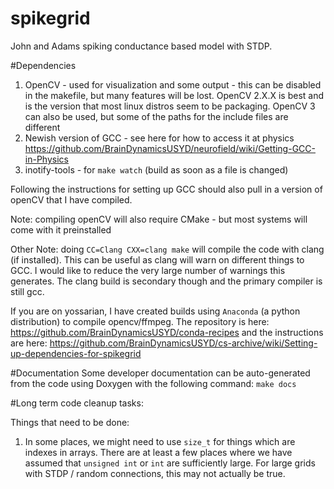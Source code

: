 # spikegrid
John and Adams spiking conductance based model with STDP.

#Dependencies
1. OpenCV - used for visualization and some output - this can be disabled in the makefile, but many features will be lost.
    OpenCV 2.X.X is best and is the version that most linux distros seem to be packaging.  OpenCV 3 can also be used, but some of the paths for the include files are different
2. Newish version of GCC - see here for how to access it at physics https://github.com/BrainDynamicsUSYD/neurofield/wiki/Getting-GCC-in-Physics
3. inotify-tools - for `make watch` (build as soon as a file is changed)

Following the instructions for setting up GCC should also pull in a version of openCV that I have compiled.

Note: compiling openCV will also require CMake - but most systems will come with it preinstalled

Other Note: doing `CC=Clang CXX=clang make` will compile the code with clang (if installed).  This can be useful as clang will warn on different things to GCC. I would like to reduce the very large number of warnings this generates.  The clang build is secondary though and the primary compiler is still gcc.

If you are on yossarian, I have created builds using `Anaconda` (a python distribution) to compile opencv/ffmpeg.  The repository is here: https://github.com/BrainDynamicsUSYD/conda-recipes and the instructions are here: https://github.com/BrainDynamicsUSYD/cs-archive/wiki/Setting-up-dependencies-for-spikegrid

#Documentation
Some developer documentation can be auto-generated from the code using Doxygen with the following command: `make docs`

#Long term code cleanup tasks:

Things that need to be done:

1. In some places, we might need to use `size_t` for things which are indexes in arrays.  There are at least a few places where we have assumed that `unsigned int` or `int` are sufficiently large.  For large grids with STDP / random connections, this may not actually be true.
